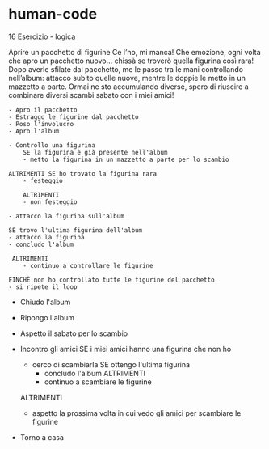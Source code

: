 # human-code
16 Esercizio - logica

Aprire un pacchetto di figurine Ce l’ho, mi manca! Che emozione, ogni volta che apro un pacchetto nuovo... chissà se troverò quella figurina così rara! Dopo averle sfilate dal pacchetto, me le passo tra le mani controllando nell’album: attacco subito quelle nuove, mentre le doppie le metto in un mazzetto a parte. Ormai ne sto accumulando diverse, spero di riuscire a combinare diversi scambi sabato con i miei amici!

    - Apro il pacchetto
    - Estraggo le figurine dal pacchetto
    - Poso l'involucro
    - Apro l'album

    - Controllo una figurina 
        SE la figurina è già presente nell'album 
        - metto la figurina in un mazzetto a parte per lo scambio

    ALTRIMENTI SE ho trovato la figurina rara 
        - festeggio 
        
        ALTRIMENTI 
        - non festeggio

    - attacco la figurina sull'album

    SE trovo l'ultima figurina dell'album 
    - attacco la figurina 
    - concludo l'album
    
     ALTRIMENTI 
        - continuo a controllare le figurine

    FINCHÈ non ho controllato tutte le figurine del pacchetto
    - si ripete il loop

- Chiudo l'album

- Ripongo l'album

- Aspetto il sabato per lo scambio

- Incontro gli amici 
SE i miei amici hanno una figurina che non ho 
    - cerco di scambiarla 
        SE ottengo l'ultima figurina 
        - concludo l'album ALTRIMENTI 
        - continuo a scambiare le figurine

    ALTRIMENTI 
    - aspetto la prossima volta in cui vedo gli amici per scambiare le figurine

- Torno a casa
